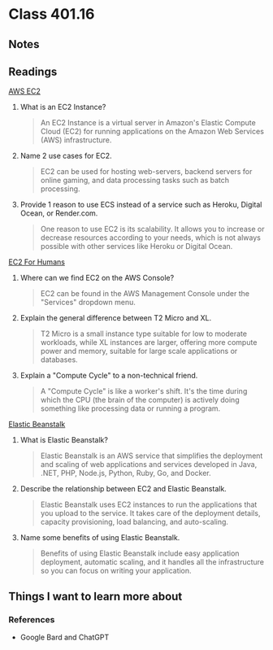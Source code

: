 # Class 401.16

## Notes

## Readings
[AWS EC2](https://aws.amazon.com/ec2/)

1. What is an EC2 Instance?

    > An EC2 Instance is a virtual server in Amazon's Elastic Compute Cloud (EC2) for running applications on the Amazon Web Services (AWS) infrastructure. 

2. Name 2 use cases for EC2.

    > EC2 can be used for hosting web-servers, backend servers for online gaming, and data processing tasks such as batch processing.

3. Provide 1 reason to use ECS instead of a service such as Heroku, Digital Ocean, or Render.com.

    > One reason to use EC2 is its scalability. It allows you to increase or decrease resources according to your needs, which is not always possible with other services like Heroku or Digital Ocean.

[EC2 For Humans](https://www.youtube.com/watch?v=lZMkgOMYYIg)

1. Where can we find EC2 on the AWS Console?

    > EC2 can be found in the AWS Management Console under the "Services" dropdown menu.

2. Explain the general difference between T2 Micro and XL.

    > T2 Micro is a small instance type suitable for low to moderate workloads, while XL instances are larger, offering more compute power and memory, suitable for large scale applications or databases.

3. Explain a "Compute Cycle" to a non-technical friend.

    > A "Compute Cycle" is like a worker's shift. It's the time during which the CPU (the brain of the computer) is actively doing something like processing data or running a program.

[Elastic Beanstalk](https://www.youtube.com/watch?v=SrwxAScdyT0)

1. What is Elastic Beanstalk?

    > Elastic Beanstalk is an AWS service that simplifies the deployment and scaling of web applications and services developed in Java, .NET, PHP, Node.js, Python, Ruby, Go, and Docker.

2. Describe the relationship between EC2 and Elastic Beanstalk.

    > Elastic Beanstalk uses EC2 instances to run the applications that you upload to the service. It takes care of the deployment details, capacity provisioning, load balancing, and auto-scaling.

3. Name some benefits of using Elastic Beanstalk.

    > Benefits of using Elastic Beanstalk include easy application deployment, automatic scaling, and it handles all the infrastructure so you can focus on writing your application.

## Things I want to learn more about

### References
- Google Bard and ChatGPT
